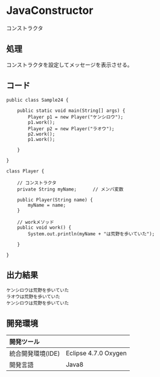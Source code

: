 # JavaConstructor
コンストラクタ

## 処理
コンストラクタを設定してメッセージを表示させる。

## コード
```
public class Sample24 {

	public static void main(String[] args) {
		Player p1 = new Player("ケンシロウ");
		p1.work();
		Player p2 = new Player("ラオウ");
		p2.work();
		p1.work();

	}

}

class Player {

	// コンストラクタ
	private String myName;		// メンバ変数

	public Player(String name) {
		myName = name;
	}

	// workメソッド
	public void work() {
		System.out.println(myName + "は荒野を歩いていた");

	}

}
```

## 出力結果  
```
ケンシロウは荒野を歩いていた
ラオウは荒野を歩いていた
ケンシロウは荒野を歩いていた
```
  
## 開発環境
| 開発ツール |  |
|:-|:-|
| 統合開発環境(IDE) | Eclipse 4.7.0 Oxygen |
| 開発言語 | Java8 |
